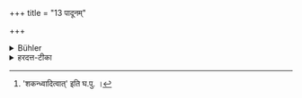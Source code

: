 +++
title = "13 पादूनम्"

+++

<details><summary>Bühler</summary>

13. (Or) a quarter less (i.e. for thirty-six years),
</details>

<details><summary>हरदत्त-टीका</summary>

## सूत्रम्
पादूनम् ॥ १३ ॥
## टिप्पनी
स एव कालः पादून वा प्रत्येतव्यः । पादेनोनं पादूनम् । पररूपं [^२]कतन्तवत् । षट्त्रिंशद्वर्षाणि । प्रतिवेदं नव ॥ १३ ॥  

[^२]: 'शकन्ध्वादित्वात्' इति घ.पु. ।
</details>
